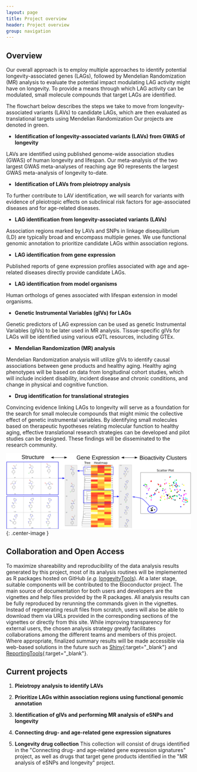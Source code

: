 ```yaml
---
layout: page
title: Project overview
header: Project overview
group: navigation
---
```


## Overview

Our overall approach is to employ multiple approaches to identify potential longevity-associated genes (LAGs), followed by Mendelian Randomization (MR) analysis to evaluate the potential impact modulating LAG activity might have on longevity. To provide a means through which LAG activity can be modulated, small molecule compounds that target LAGs are identified. 

The flowchart below describes the steps we take to move from longevity-associated variants (LAVs) to candidate LAGs, which are then evaluated as translational targets using Mendelian Randomization Our projects are denoted in green.

<object data="/public/images/overallFlowchart.svg"></object>

* **Identification of longevity-associated variants (LAVs) from GWAS of longevity**

LAVs are identified using published genome-wide association studies (GWAS) of human longevity and lifespan. Our meta-analysis of the two largest GWAS meta-analyses of reaching age 90 represents the largest GWAS meta-analysis of longevity to-date. 

* **Identification of LAVs from pleiotropy analysis**

To further contribute to LAV identification, we will search for variants with evidence of pleiotropic effects on subclinical risk factors for age-associated diseases and for age-related diseases. 

* **LAG identification from longevity-associated variants (LAVs)**

Association regions marked by LAVs and SNPs in linkage disequilibrium (LD) are typically broad and encompass multiple genes. We use functional genomic annotation to prioritize candidate LAGs within association regions. 

* **LAG identification from gene expression**

Published reports of gene expression profiles associated with age and age-related diseases directly provide candidate LAGs. 

* **LAG identification from model organisms**

Human orthologs of genes associated with lifespan extension in model organisms.

* **Genetic Instrumental Variables (gIVs) for LAGs**

Genetic predictors of LAG expression can be used as genetic Instrumental Variables (gIVs) to be later used in MR analysis. Tissue-specific gIVs for LAGs will be identified using various eQTL resources, including GTEx.

* **Mendelian Randomization (MR) analysis**

Mendelian Randomization analysis will utilize gIVs to identify causal associations between gene products and healthy aging. Healthy aging phenotypes will be based on data from longitudinal cohort studies, which will include incident disability, incident disease and chronic conditions, and change in physical and cognitive function. 

* **Drug identification for translational strategies**

Convincing evidence linking LAGs to longevity will serve as a foundation for the search for small molecule compounds that might mimic the collective effect of genetic instrumental variables. By identifying small molecules based on therapeutic hypotheses relating molecular function to healthy aging, effective translational research strategies can be developed and pilot studies can be designed. These findings will be disseminated to the research community.

![overallFlowchart](/public/images/cluster_image.svg){: .center-image }

## Collaboration and Open Access

To maximize shareability and reproducibility of the data analysis results
generated by this project, most of its analysis routines will be implemented as
R packages hosted on GitHub (_e.g._ [longevityTools](https://github.com/tgirke/longevityTools)). 
At a later stage, suitable components will be contributed to the Bioconductor project. The main 
source of documentation for both users and developers are the vignettes and help files provided by the R packages.
All analysis results can be fully reproduced by rerunning the commands given in the vignettes. Instead of regenerating result files from scratch, users will also be able to download them via URLs provided in the corresponding sections of the vignettes or directly from this site. While improving transparency for external users, the chosen analysis strategy greatly facilitates collaborations among the different teams and members of this project. Where appropriate, finalized summary results will be made accessible via web-based solutions in the future such as [Shiny](http://shiny.rstudio.com/){:target="_blank"} and
[ReportingTools](http://bioconductor.org/packages/release/bioc/html/ReportingTools.html){:target="_blank"}.

## Current projects

1. **Pleiotropy analysis to identify LAVs**

2. **Prioritize LAGs within association regions using functional genomic annotation**

3. **Identification of gIVs and performing MR analysis of eSNPs and longevity**

4. **Connecting drug- and age-related gene expression signatures**

5. **Longevity drug collection** 
This collection will consist of drugs identified in the "Connecting drug- and age-related gene expression signatures" project, as well as drugs that target gene products identified in the "MR analysis of eSNPs and longevity" project. 



